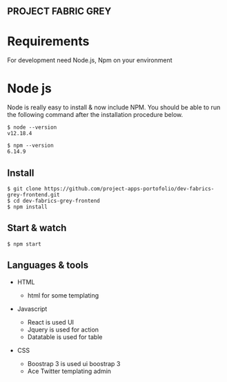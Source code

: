 ## PROJECT FABRIC GREY

# Requirements

For development need Node.js, Npm on your environment

# Node js

Node is really easy to install & now include NPM. You should be able to run the following command after the installation procedure below.

```
$ node --version
v12.18.4

$ npm --version
6.14.9
```

## Install

```
$ git clone https://github.com/project-apps-portofolio/dev-fabrics-grey-frontend.git
$ cd dev-fabrics-grey-frontend
$ npm install

```

## Start & watch

```
$ npm start
```

## Languages & tools

* HTML
    - html for some templating

* Javascript
    - React is used UI 
    - Jquery is used for action 
    - Datatable is used for table

* CSS
    - Boostrap 3 is used ui boostrap 3
    - Ace Twitter templating admin 